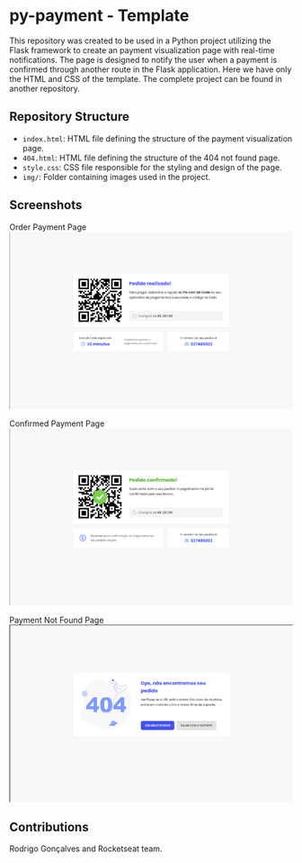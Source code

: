 # py-payment - Template

This repository was created to be used in a Python project utilizing the Flask framework to create an payment visualization page with real-time notifications. The page is designed to notify the user when a payment is confirmed through another route in the Flask application. Here we have only the HTML and CSS of the template. The complete project can be found in another repository.

## Repository Structure

- `index.html`: HTML file defining the structure of the payment visualization page.
- `404.html`: HTML file defining the structure of the 404 not found page.
- `style.css`: CSS file responsible for the styling and design of the page.
- `img/`: Folder containing images used in the project.


## Screenshots
Order Payment Page
![Order Payment Page](/screenshots/screenshot_1.png)

Confirmed Payment Page
![Confirmed Payment Page](/screenshots/screenshot_2.png)

Payment Not Found Page
![Payment not found Page](/screenshots/screenshot_3.png)
## Contributions

Rodrigo Gonçalves and Rocketseat team.